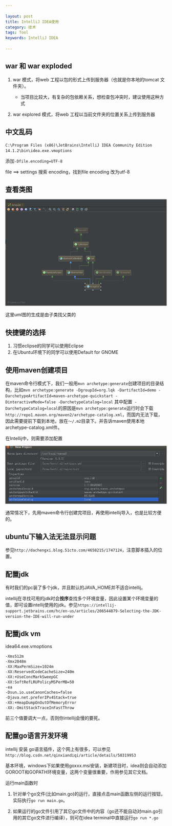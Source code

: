 ```yaml
---

layout: post
title: IntelliJ IDEA使用
category: 技术
tags: Tool
keywords: IntelliJ IDEA

---
```


## war 和 war exploded

1. war 模式，将web 工程以包的形式上传到服务器（也就是你本地的tomcat 文件夹）。

	* 当项目比较大，有复杂的包依赖关系，想检查包冲突时，建议使用这种方式
2. war explored 模式，将web 工程以当前文件夹的位置关系上传到服务器 

## 中文乱码

`C:\Program Files (x86)\JetBrains\IntelliJ IDEA Community Edition 14.1.2\bin\idea.exe.vmoptions`

添加`-Dfile.encoding=UTF-8`

file ==> settings 搜索 encoding，找到file encoding 改为utf-8

## 查看类图

![](/public/upload/tool/idea_diagram.png)

这里uml图的生成是由子类找父类的

## 快捷键的选择

1. 习惯eclipse的同学可以使用Eclipse
2. 在Ubuntu环境下的同学可以使用Default for GNOME

## 使用maven创建项目

在maven命令行模式下，我们一般用`mvn archetype:generate`创建项目的目录结构，比如`mvn archetype:generate -DgroupId=org.lqk -DartifactId=demo -DarchetypeArtifactId=maven-archetype-quickstart -DinteractiveMode=false -DarchetypeCatalog=local`
其中配置` -DarchetypeCatalog=local`的原因是`mvn archetype:generate`运行时会下载`http://repo1.maven.org/maven2/archetype-catalog.xml`，而国内无法下载，因此需要提前下载到本地，放在`～/.m2`目录下。并告诉maven使用本地archetype-catalog.xml件。

在Intellij中，则需要添加配置

![Alt text](/public/upload/tool/intellij_maven.png) 

通常情况下，先用maven命令行创建完项目，再使用intellij导入，也是比较方便的。

## ubuntu下输入法无法显示问题

参见`http://dachengxi.blog.51cto.com/4658215/1747124`，注意脚本插入的位置。

## 配置jdk

有时我们的pc装了多个jdk，并且默认的JAVA_HOME并不适合intellij。

intellij在寻找可用的jdk时会**按序**查找多个环境变量，因此设置某个环境变量的值，即可设置intellij使用的jdk。参见`https://intellij-support.jetbrains.com/hc/en-us/articles/206544879-Selecting-the-JDK-version-the-IDE-will-run-under`

## 配置jdk vm

idea64.exe.vmoptions

    -Xms512m
    -Xmx2048m
    -XX:MaxPermSize=1024m
    -XX:ReservedCodeCacheSize=240m
    -XX:+UseConcMarkSweepGC
    -XX:SoftRefLRUPolicyMSPerMB=50
    -ea
    -Dsun.io.useCanonCaches=false
    -Djava.net.preferIPv4Stack=true
    -XX:+HeapDumpOnOutOfMemoryError
    -XX:-OmitStackTraceInFastThrow
    
前三个值要调大一点，否则你intellij会慢的要死。
    
## 配置go语言开发环境

intellij 安装 go语言插件，这个网上有很多，可以参见`http://blog.csdn.net/qinxiandiqi/article/details/50319953`

基本环境，windows下如果使用goxxx.msi安装，新建项目时，idea则会自动添加GOROOT和GOPATH环境变量，这两个变量很重要，作用参见其它文档。

运行main函数时

1. 针对单个go文件(比如main.go)的运行，直接点击main函数左侧的运行按钮，实际执行`go run main.go`。

2. 如果运行的go文件引用了其它go文件中的内容（go还不能自动对main.go引用的其它go文件进行编译），则可在idea terminal中直接运行`go run *.go`

